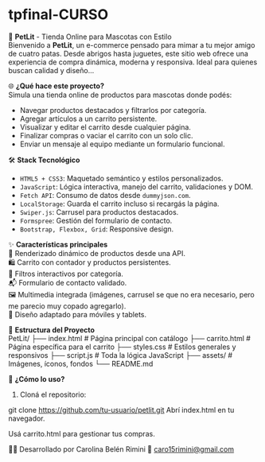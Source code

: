 # tpfinal-CURSO
🐶 **PetLit** - Tienda Online para Mascotas con Estilo  
Bienvenido a **PetLit**, un e-commerce pensado para mimar a tu mejor amigo de cuatro patas. Desde abrigos hasta juguetes, este sitio web ofrece una experiencia de compra dinámica, moderna y responsiva. Ideal para quienes buscan calidad y diseño... 

🌐 **¿Qué hace este proyecto?**  
Simula una tienda online de productos para mascotas donde podés:

- Navegar productos destacados y filtrarlos por categoría.
- Agregar artículos a un carrito persistente.
- Visualizar y editar el carrito desde cualquier página.
- Finalizar compras o vaciar el carrito con un solo clic.
- Enviar un mensaje al equipo mediante un formulario funcional.

🛠️ **Stack Tecnológico**  
- `HTML5 + CSS3`: Maquetado semántico y estilos personalizados.  
- `JavaScript`: Lógica interactiva, manejo del carrito, validaciones y DOM.  
- `Fetch API`: Consumo de datos desde `dummyjson.com`.  
- `LocalStorage`: Guarda el carrito incluso si recargás la página.  
- `Swiper.js`: Carrusel para productos destacados.  
- `Formspree`: Gestión del formulario de contacto.  
- `Bootstrap, Flexbox, Grid`: Responsive design.  

✨ **Características principales**  
🐾 Renderizado dinámico de productos desde una API.  
🛍️ Carrito con contador y productos persistentes.  
🎯 Filtros interactivos por categoría.  
📬 Formulario de contacto validado.  
🖼️ Multimedia integrada (imágenes, carrusel se que no era necesario, pero me parecio muy copado agregarlo).  
📱 Diseño adaptado para móviles y tablets.  

📂 **Estructura del Proyecto**  
PetLit/
├── index.html # Página principal con catálogo
├── carrito.html # Página específica para el carrito
├── styles.css # Estilos generales y responsivos
├── script.js # Toda la lógica JavaScript
├── assets/ # Imágenes, íconos, fondos
└── README.md


🚀 **¿Cómo lo uso?**  
1. Cloná el repositorio:  

git clone https://github.com/tu-usuario/petlit.git
Abrí index.html en tu navegador.

Usá carrito.html para gestionar tus compras.

👩‍🎨 Desarrollado por
Carolina Belén Rimini
📧 caro15rimini@gmail.com


